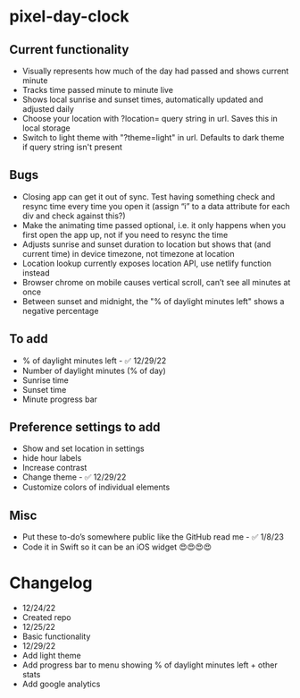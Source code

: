 # pixel-day-clock

## Current functionality
- Visually represents how much of the day had passed and shows current minute
- Tracks time passed minute to minute live
- Shows local sunrise and sunset times, automatically updated and adjusted daily
- Choose your location with ?location= query string in url. Saves this in local storage
- Switch to light theme with "?theme=light" in url. Defaults to dark theme if query string isn't present

## Bugs
- Closing app can get it out of sync. Test having something check and resync time every time you open it (assign “i” to a data attribute for each div and check against this?)
- Make the animating time passed optional, i.e. it only happens when you first open the app up, not if you need to resync the time
- Adjusts sunrise and sunset duration to location but shows that (and current time) in device timezone, not timezone at location
- Location lookup currently exposes location API, use netlify function instead
- Browser chrome on mobile causes vertical scroll, can’t see all minutes at once
- Between sunset and midnight, the "% of daylight minutes left" shows a negative percentage

## To add
- % of daylight minutes left - ✅ 12/29/22
- Number of daylight minutes (% of day)
- Sunrise time
- Sunset time
- Minute progress bar

## Preference settings to add
- Show and set location in settings
- hide hour labels
- Increase contrast
- Change theme - ✅ 12/29/22
- Customize colors of individual elements 

## Misc
- Put these to-do’s somewhere public like the GitHub read me - ✅ 1/8/23
- Code it in Swift so it can be an iOS widget 😍😍😍😍

# Changelog
- 12/24/22
 - Created repo
- 12/25/22
 - Basic functionality
- 12/29/22
 - Add light theme 
 - Add progress bar to menu showing % of daylight minutes left + other stats
 - Add google analytics